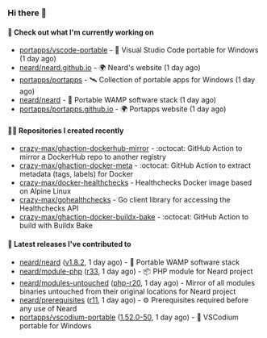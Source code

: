 ### Hi there 👋

#### 👷 Check out what I'm currently working on

- [portapps/vscode-portable](https://github.com/portapps/vscode-portable) - 🚀 Visual Studio Code portable for Windows (1 day ago)
- [neard/neard.github.io](https://github.com/neard/neard.github.io) - 🌍 Neard&#39;s website (1 day ago)
- [portapps/portapps](https://github.com/portapps/portapps) - 🛰 Collection of portable apps for Windows (1 day ago)
- [neard/neard](https://github.com/neard/neard) - 🎲 Portable WAMP software stack (1 day ago)
- [portapps/portapps.github.io](https://github.com/portapps/portapps.github.io) - 🌍 Portapps website (1 day ago)

#### 👨‍💻 Repositories I created recently

- [crazy-max/ghaction-dockerhub-mirror](https://github.com/crazy-max/ghaction-dockerhub-mirror) - :octocat: GitHub Action to mirror a DockerHub repo to another registry
- [crazy-max/ghaction-docker-meta](https://github.com/crazy-max/ghaction-docker-meta) - :octocat: GitHub Action to extract metadata (tags, labels) for Docker
- [crazy-max/docker-healthchecks](https://github.com/crazy-max/docker-healthchecks) - Healthchecks Docker image based on Alpine Linux
- [crazy-max/gohealthchecks](https://github.com/crazy-max/gohealthchecks) - Go client library for accessing the Healthchecks API
- [crazy-max/ghaction-docker-buildx-bake](https://github.com/crazy-max/ghaction-docker-buildx-bake) - :octocat: GitHub Action to build with Buildx Bake

#### 🚀 Latest releases I've contributed to

- [neard/neard](https://github.com/neard/neard) ([v1.8.2](https://github.com/neard/neard/releases/tag/v1.8.2), 1 day ago) - 🎲 Portable WAMP software stack
- [neard/module-php](https://github.com/neard/module-php) ([r33](https://github.com/neard/module-php/releases/tag/r33), 1 day ago) - 📦 PHP module for Neard project
- [neard/modules-untouched](https://github.com/neard/modules-untouched) ([php-r20](https://github.com/neard/modules-untouched/releases/tag/php-r20), 1 day ago) - Mirror of all modules binaries untouched from their original locations for Neard project
- [neard/prerequisites](https://github.com/neard/prerequisites) ([r11](https://github.com/neard/prerequisites/releases/tag/r11), 1 day ago) - ⚙️ Prerequisites required before any use of Neard
- [portapps/vscodium-portable](https://github.com/portapps/vscodium-portable) ([1.52.0-50](https://github.com/portapps/vscodium-portable/releases/tag/1.52.0-50), 1 day ago) - 🚀 VSCodium portable for Windows
